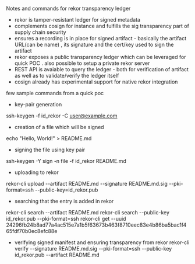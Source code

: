 Notes and commands for rekor transparency ledger

* rekor is  tamper-resistant ledger for signed metadata
* complements cosign for instance and fulfills the sig transparency part of supply chain security
* ensures a recording is in place for signed artifact - basically the artifact URL(can be name) ,  its signature and the cert/key used to sign the artifact
* rekor exposes a public transparency ledger which can be leveraged for quick POC . also possible to setup a private rekor server
* REST API is avaiable to query the ledger - both for verification of artifact as well as to validate/verify the ledger itself
* cosign already has experimental support for native rekor integration

few sample commands from a quick poc

- key-pair generation

ssh-keygen -f id_rekor -C user@example.com

- creation of a file which will be signed

echo "Hello, World!" > README.md

- signing the file using key pair

ssh-keygen -Y sign -n file -f id_rekor README.md

- uploading to rekor

rekor-cli upload --artifact README.md --signature README.md.sig --pki-format=ssh --public-key=id_rekor.pub

- searching that the entry is added in rekor

rekor-cli search --artifact README.md
rekor-cli search --public-key id_rekor.pub --pki-format=ssh
rekor-cli get --uuid 24296fb24b8ad77a4ac515e7a1b5f63673b463f8710eec83e4b86ba5bac1f465fdf70b0ec8efc88e

- verifying signed manifest and ensuring transparency from rekor
rekor-cli verify --signature README.md.sig --pki-format=ssh --public-key id_rekor.pub --artifact README.md


